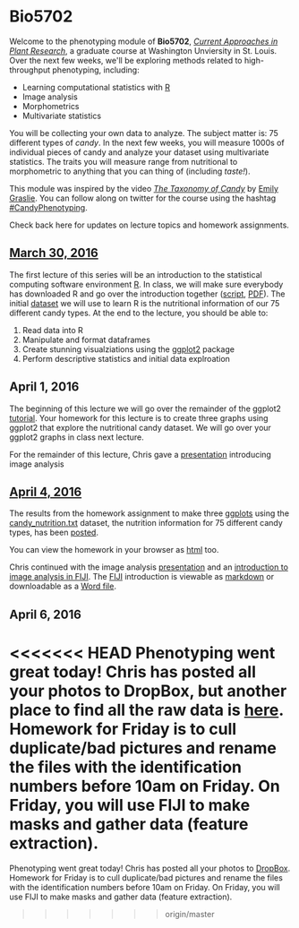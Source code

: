 # Bio5702

Welcome to the phenotyping module of **Bio5702**, [*Current Approaches in Plant Research*](http://dbbs.wustl.edu/curstudents/Documents/syllabi/BIOL%205702_S16.pdf), a graduate course at Washington Unviersity in St. Louis. Over the next few weeks, we'll be exploring methods related to high-throughput phenotyping, including:

* Learning computational statistics with [R](https://www.r-project.org/)
* Image analysis
* Morphometrics
* Multivariate statistics

You will be collecting your own data to analyze. The subject matter is: 75 different types of *candy*. In the next few weeks, you will measure 1000s of individual pieces of candy and analyze your dataset using multivariate statistics. The traits you will measure range from nutritional to morphometric to anything that you can thing of (including *taste!*).

This module was inspired by the video [*The Taxonomy of Candy*](https://www.youtube.com/watch?v=t3amU3RrX9g) by [Emily Graslie](https://twitter.com/Ehmee). You can follow along on twitter for the course using the hashtag [#CandyPhenotyping](https://twitter.com/hashtag/candyphenotyping).

Check back here for updates on lecture topics and homework assignments.

## [March 30, 2016](https://github.com/DanChitwood/Bio5702/tree/master/March_30_2016)

The first lecture of this series will be an introduction to the statistical computing software environment [R](https://www.r-project.org/). In class, we will make sure everybody has downloaded R and go over the introduction together ([script](https://github.com/DanChitwood/Bio5702/blob/master/March_30_2016/Intro_to_R.R), [PDF](https://github.com/DanChitwood/Bio5702/blob/master/March_30_2016/Intro_to_R.pdf)). The initial [dataset](https://github.com/DanChitwood/Bio5702/blob/master/March_30_2016/candy_nutrition.txt) we will use to learn R is the nutritional information of our 75 different candy types. At the end to the lecture, you should be able to:

1. Read data into R
2. Manipulate and format dataframes
3. Create stunning visualziations using the [ggplot2](http://docs.ggplot2.org/current/) package
4. Perform descriptive statistics and initial data explroation

## April 1, 2016

The beginning of this lecture we will go over the remainder of the ggplot2 [tutorial](https://github.com/DanChitwood/Bio5702/blob/master/March_30_2016/Intro_to_R.R). Your homework for this lecture is to create three graphs using ggplot2 that explore the nutritional candy dataset. We will go over your ggplot2 graphs in class next lecture.

For the remainder of this lecture, Chris gave a [presentation](http://www.slideshare.net/ChristopherTopp1/2016-bio4025-lecture1-final) introducing image analysis

## [April 4, 2016](https://github.com/DanChitwood/Bio5702/tree/master/April_4_2016)

The results from the homework assignment to make three [ggplots](http://docs.ggplot2.org/current/) using the [candy_nutrition.txt](https://github.com/DanChitwood/Bio5702/blob/master/April_4_2016/ggplot2_homework/candy_nutrition.txt) dataset, the nutrition information for 75 different candy types, has been [posted](https://github.com/DanChitwood/Bio5702/tree/master/April_4_2016/ggplot2_homework).

You can view the homework in your browser as [html](https://cdn.rawgit.com/DanChitwood/Bio5702/master/April_4_2016/student_homework.html) too.

Chris continued with the image analysis [presentation](http://www.slideshare.net/ChristopherTopp1/2016-bio4025-lecture1-final) and an [introduction to image analysis in FIJI](https://github.com/DanChitwood/Bio5702/blob/master/April_4_2016/2016_FIJI_GettingStarted.md). The [FIJI](http://fiji.sc/) introduction is viewable as [markdown](https://github.com/DanChitwood/Bio5702/blob/master/April_4_2016/2016_FIJI_GettingStarted.md) or downloadable as a [Word file](https://github.com/DanChitwood/Bio5702/blob/master/April_4_2016/2016_FIJI_GettingStarted.docx).

## April 6, 2016

<<<<<<< HEAD
Phenotyping went great today! Chris has posted all your photos to DropBox, but another place to find all the raw data is [here](https://goo.gl/photos/Q1PCugeqmrwrcyir8). Homework for Friday is to cull duplicate/bad pictures and rename the files with the identification numbers before 10am on Friday. On Friday, you will use FIJI to make masks and gather data (feature extraction).
=======
Phenotyping went great today! Chris has posted all your photos to [DropBox](https://www.dropbox.com/sh/uzg7iv9d3e8ev1p/AAD-ipam19wSXWn9HJ8Q8x-La?dl=0). Homework for Friday is to cull duplicate/bad pictures and rename the files with the identification numbers before 10am on Friday. On Friday, you will use FIJI to make masks and gather data (feature extraction).
>>>>>>> origin/master
